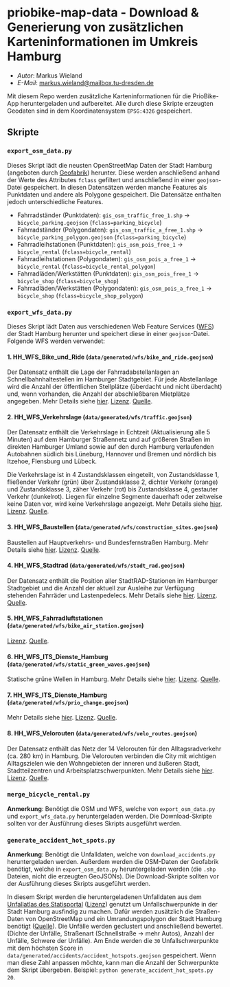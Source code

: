 # priobike-map-data - Download & Generierung von zusätzlichen Karteninformationen im Umkreis Hamburg

- _Autor_: Markus Wieland
- _E-Mail_: markus.wieland@mailbox.tu-dresden.de

Mit diesem Repo werden zusätzliche Karteninformationen für die PrioBike-App heruntergeladen und aufbereitet. Alle durch diese Skripte erzeugten Geodaten sind in dem Koordinatensystem `EPSG:4326` gespeichert.

## Skripte

### `export_osm_data.py`

Dieses Skript lädt die neusten OpenStreetMap Daten der Stadt Hamburg (angeboten durch [Geofabrik](http://download.geofabrik.de/europe/germany/hamburg-latest-free.shp.zip)) herunter. Diese werden anschließend anhand der Werte des Attributes `fclass` gefiltert und anschließend in einer `geojson`-Datei gespeichert. In diesen Datensätzen werden manche Features als Punktdaten und andere als Polygone gespeichert. Die Datensätze enthalten jedoch unterschiedliche Features.

- Fahrradständer (Punktdaten): `gis_osm_traffic_free_1.shp` → `bicycle_parking.geojson` (`fclass=parking_bicycle`)
- Fahrradständer (Polygondaten): `gis_osm_traffic_a_free_1.shp` → `bicycle_parking_polygon.geojson` (`fclass=parking_bicycle`)
- Fahrradleihstationen (Punktdaten): `gis_osm_pois_free_1` → `bicycle_rental` (`fclass=bicycle_rental`)
- Fahrradleihstationen (Polygondaten): `gis_osm_pois_a_free_1` → `bicycle_rental` (`fclass=bicycle_rental_polygon`)
- Fahrradläden/Werkstätten (Punktdaten): `gis_osm_pois_free_1` → `bicycle_shop` (`fclass=bicycle_shop`)
- Fahrradläden/Werkstätten (Polygondaten): `gis_osm_pois_a_free_1` → `bicycle_shop` (`fclass=bicycle_shop_polygon`)

### `export_wfs_data.py`

Dieses Skript lädt Daten aus verschiedenen Web Feature Services ([WFS](https://en.wikipedia.org/wiki/Web_Feature_Service)) der Stadt Hamburg herunter und speichert diese in einer `geojson`-Datei. Folgende WFS werden verwendet:

#### 1. HH_WFS_Bike_und_Ride (`data/generated/wfs/bike_and_ride.geojson`)

Der Datensatz enthält die Lage der Fahrradabstellanlagen an Schnellbahnhaltestellen im Hamburger Stadtgebiet. Für jede Abstellanlage wird die Anzahl der öffentlichen Stellplätze (überdacht und nicht überdacht) und, wenn vorhanden, die Anzahl der abschließbaren Mietplätze angegeben. Mehr Details siehe [hier](https://metaver.de/trefferanzeige?docuuid=337AA4A2-72EF-4AE0-A8F6-D35B243532DC). [Lizenz](https://www.govdata.de/dl-de/by-2-0). [Quelle](`https://geodienste.hamburg.de/HH_WFS_Bike_und_Ride?SERVICE=WFS&REQUEST=GetFeature&outputFormat=application/geo%2Bjson&version=2.0.0&typeName=de.hh.up:bike_und_ride&srsname=EPSG:4326`).

#### 2. HH_WFS_Verkehrslage (`data/generated/wfs/traffic.geojson`)

Der Datensatz enthält die Verkehrslage in Echtzeit (Aktualisierung alle 5 Minuten) auf dem Hamburger Straßennetz und auf größeren Straßen im direkten Hamburger Umland sowie auf den durch Hamburg verlaufenden Autobahnen südlich bis Lüneburg, Hannover und Bremen und nördlich bis Itzehoe, Flensburg und Lübeck.

Die Verkehrslage ist in 4 Zustandsklassen eingeteilt, von Zustandsklasse 1, fließender Verkehr (grün) über Zustandsklasse 2, dichter Verkehr (orange) und Zustandsklasse 3, zäher Verkehr (rot) bis Zustandsklasse 4, gestauter Verkehr (dunkelrot).
Liegen für einzelne Segmente dauerhaft oder zeitweise keine Daten vor, wird keine Verkehrslage angezeigt. Mehr Details siehe [hier](https://metaver.de/trefferanzeige?docuuid=22E00411-7932-47A6-B2DA-26F6E3E22B5E). [Lizenz](https://www.govdata.de/dl-de/by-2-0). [Quelle](`https://geodienste.hamburg.de/HH_WFS_Verkehrslage?SERVICE=WFS&REQUEST=GetFeature&typeName=de.hh.up:verkehrslage&version=2.0.0&OUTPUTFORMAT=application/geo%2Bjson&srsname=EPSG:4326`).

#### 3. HH_WFS_Baustellen (`data/generated/wfs/construction_sites.geojson`)

Baustellen auf Hauptverkehrs- und Bundesfernstraßen Hamburg. Mehr Details siehe [hier](https://www.govdata.de/suchen/-/details/baustellen-auf-hauptverkehrs-und-bundesfernstrassen-hamburg). [Lizenz](https://www.govdata.de/dl-de/by-2-0). [Quelle](`https://geodienste.hamburg.de/HH_WFS_Baustellen?SERVICE=WFS&REQUEST=GetFeature&typeName=de.hh.up:tns_steckbrief_visualisierung&version=2.0.0&OUTPUTFORMAT=application/geo%2Bjson&srsname=EPSG:4326`).

#### 4. HH_WFS_Stadtrad (`data/generated/wfs/stadt_rad.geojson`)

Der Datensatz enthält die Position aller StadtRAD-Stationen im Hamburger Stadtgebiet und die Anzahl der aktuell zur Ausleihe zur Verfügung stehenden Fahrräder und Lastenpedelecs. Mehr Details siehe [hier](https://metaver.de/trefferanzeige?docuuid=D18F375E-FA5F-4998-AFF8-557969F44479). [Lizenz](https://www.govdata.de/dl-de/by-2-0). [Quelle](`https://geodienste.hamburg.de/HH_WFS_Stadtrad?SERVICE=WFS&VERSION=2.0.0&REQUEST=GetFeature&typename=de.hh.up:stadtrad_stationen&outputFormat=application/geo%2bjson&srsname=EPSG:4326`).

#### 5. HH_WFS_Fahrradluftstationen (`data/generated/wfs/bike_air_station.geojson`)

[Lizenz](https://www.govdata.de/dl-de/by-2-0). [Quelle](`https://geodienste.hamburg.de/HH_WFS_Fahrradluftstationen?SERVICE=WFS&VERSION=1.1.0&REQUEST=GetFeature&typename=de.hh.up:fahrradluftstationen&OUTPUTFORMAT=application/geo%2Bjson&srsname=EPSG:4326`).

#### 6. HH_WFS_ITS_Dienste_Hamburg (`data/generated/wfs/static_green_waves.geojson`)

Statische grüne Wellen in Hamburg. Mehr Details siehe [hier](https://metaver.de/trefferanzeige?cmd=doShowDocument&docuuid=A1ADDD06-FAF3-42B7-8C32-E430EAD67E9F&plugid=/ingrid-group:ige-iplug-hmdk.metaver). [Lizenz](https://www.govdata.de/dl-de/by-2-0). [Quelle](`https://geodienste.hamburg.de/HH_WFS_ITS_Dienste_Hamburg?SERVICE=WFS&VERSION=1.1.0&REQUEST=GetFeature&typeName=de.hh.up:its_iot_registry&OUTPUTFORMAT=application/geo%2Bjson&srsname=EPSG:4326&Filter=%3Cogc:Filter%20xmlns:ogc=%22http://www.opengis.net/ogc%22%3E%3Cogc:PropertyIsEqualTo%3E%3Cogc:PropertyName%3Epurpose_id%3C/ogc:PropertyName%3E%3Cogc:Literal%3E14%3C/ogc:Literal%3E%3C/ogc:PropertyIsEqualTo%3E%3C/ogc:Filter%3E`).

#### 7. HH_WFS_ITS_Dienste_Hamburg (`data/generated/wfs/prio_change.geojson`)

Mehr Details siehe [hier](https://metaver.de/trefferanzeige?cmd=doShowDocument&docuuid=A1ADDD06-FAF3-42B7-8C32-E430EAD67E9F&plugid=/ingrid-group:ige-iplug-hmdk.metaver). [Lizenz](https://www.govdata.de/dl-de/by-2-0). [Quelle](`https://geodienste.hamburg.de/HH_WFS_ITS_Dienste_Hamburg?SERVICE=WFS&VERSION=1.1.0&REQUEST=GetFeature&typeName=de.hh.up:its_iot_registry&OUTPUTFORMAT=application/geo%2Bjson&srsname=EPSG:4326&Filter=%3Cogc:Filter%20xmlns:ogc=%22http://www.opengis.net/ogc%22%3E%3Cogc:PropertyIsEqualTo%3E%3Cogc:PropertyName%3Epurpose_id%3C/ogc:PropertyName%3E%3Cogc:Literal%3E15%3C/ogc:Literal%3E%3C/ogc:PropertyIsEqualTo%3E%3C/ogc:Filter%3E`).

#### 8. HH_WFS_Velorouten (`data/generated/wfs/velo_routes.geojson`)

Der Datensatz enthält das Netz der 14 Velorouten für den Alltagsradverkehr (ca. 280 km) in Hamburg. Die Velorouten verbinden die City mit wichtigen Alltagszielen wie den Wohngebieten der inneren und äußeren Stadt, Stadtteilzentren und Arbeitsplatzschwerpunkten. Mehr Details siehe [hier](https://metaver.de/trefferanzeige?docuuid=8254E244-7DD3-401D-AA15-4CDE78D4E91F).
[Lizenz](https://www.govdata.de/dl-de/by-2-0). [Quelle](`"https://geodienste.hamburg.de/HH_WFS_Velorouten?SERVICE=WFS&VERSION=1.1.0&REQUEST=GetFeature&OUTPUTFORMAT=application/geo%2Bjson&srsname=EPSG:4326&typename=de.hh.up:velorouten"`).

### `merge_bicycle_rental.py`

**Anmerkung**: Benötigt die OSM und WFS, welche von `export_osm_data.py` und `export_wfs_data.py` heruntergeladen werden. Die Download-Skripte sollten vor der Ausführung dieses Skripts ausgeführt werden.

### `generate_accident_hot_spots.py`

**Anmerkung**: Benötigt die Unfalldaten, welche von `download_accidents.py` heruntergeladen werden. Außerdem werden die OSM-Daten der Geofabrik benötigt, welche in `export_osm_data.py` heruntergeladen werden (die `.shp` Dateien, nicht die erzeugten GeoJSONs). Die Download-Skripte sollten vor der Ausführung dieses Skripts ausgeführt werden.

In diesem Skript werden die heruntergeladenen Unfalldaten aus dem [Unfallatlas des Statisportal](https://unfallatlas.statistikportal.de/) ([Lizenz](https://www.govdata.de/dl-de/by-2-0)) genutzt um Unfallschwerpunkte in der Stadt Hamburg ausfindig zu machen. Dafür werden zusätzlich die Straßen-Daten von OpenStreetMap und ein Umrandungspolygon der Stadt Hamburg benötigt ([Quelle](http://opendatalab.de/projects/geojson-utilities/)). Die Unfälle werden geclustert und anschließend bewertet. (Dichte der Unfälle, Straßenart (Schnellstraße → mehr Autos), Anzahl der Unfälle, Schwere der Unfälle). Am Ende werden die `30` Unfallschwerpunkte mit dem höchsten Score in `data/generated/accidents/accident_hotspots.geojson` gespeichert. Wenn man diese Zahl anpassen möchte, kann man die Anzahl der Schwerpunkte dem Skript übergeben. Beispiel: `python generate_accident_hot_spots.py 20`.
